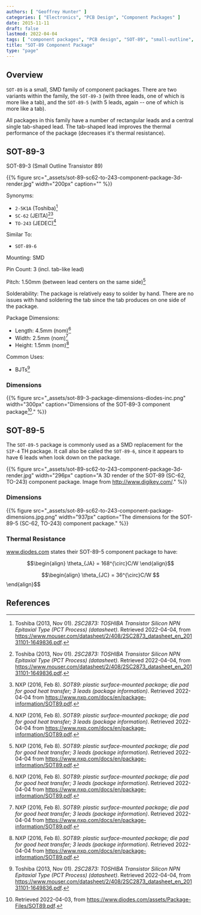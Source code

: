 ```yaml
---
authors: [ "Geoffrey Hunter" ]
categories: [ "Electronics", "PCB Design", "Component Packages" ]
date: 2015-11-11
draft: false
lastmod: 2022-04-04
tags: [ "component packages", "PCB design", "SOT-89", "small-outline", "transistor", "SC-62", "TO-243", "2-5K1A", "BJTs" ]
title: "SOT-89 Component Package"
type: "page"
---
```


## Overview

`SOT-89` is a small, SMD family of component packages. There are two variants within the family, the `SOT-89-3` (with three leads, one of which is more like a tab), and the `SOT-89-5` (with 5 leads, again -- one of which is more like a tab).

All packages in this family have a number of rectangular leads and a central single tab-shaped lead. The tab-shaped lead improves the thermal performance of the package (decreases it's thermal resistance).

## SOT-89-3

SOT-89-3 (Small Outline Transistor 89)

{{% figure src="_assets/sot-89-sc62-to-243-component-package-3d-render.jpg" width="200px" caption="" %}}

Synonyms:

* `2-5K1A` (Toshiba)[^bib-toshiba-2sc2873-ds]
* `SC-62` (JEITA)[^bib-toshiba-2sc2873-ds][^bib-nxp-sot89]
* `TO-243` (JEDEC)[^bib-nxp-sot89]

Similar To:

* `SOT-89-6`

Mounting: SMD

Pin Count: 3 (incl. tab-like lead)

Pitch: 1.50mm (between lead centers on the same side)[^bib-nxp-sot89]

Solderability: The package is relatively easy to solder by hand. There are no issues with hand soldering the tab since the tab produces on one side of the package.

Package Dimensions:

* Length: 4.5mm (nom)[^bib-nxp-sot89]
* Width: 2.5mm (nom)[^bib-nxp-sot89]
* Height: 1.5mm (nom)[^bib-nxp-sot89]

Common Uses:

* BJTs[^bib-toshiba-2sc2873-ds]

### Dimensions

{{% figure src="_assets/sot-89-3-package-dimensions-diodes-inc.png" width="300px" caption="Dimensions of the SOT-89-3 component package[^bib-diodes-sot89]." %}}

## SOT-89-5

The `SOT-89-5` package is commonly used as a SMD replacement for the `SIP-4` TH package. It call also be called the `SOT-89-6`, since it appears to have 6 leads when look down on the package.

{{% figure src="_assets/sot-89-sc62-to-243-component-package-3d-render.jpg" width="296px" caption="A 3D render of the SOT-89 (SC-62, TO-243) component package. Image from http://www.digikey.com/." %}}

### Dimensions

{{% figure src="_assets/sot-89-sc62-to-243-component-package-dimensions.jpg.png" width="937px" caption="The dimensions for the SOT-89-5 (SC-62, TO-243) component package." %}}

### Thermal Resistance

www.diodes.com states their SOT-89-5 component package to have:

$$\begin{align}
\theta_{JA} = 168^{\circ}C/W
\end{align}$$

$$\begin{align}
\theta_{JC} = 36^{\circ}C/W $$</div>
\end{align}$$

## References

[^bib-diodes-sot89]: Retrieved 2022-04-03, from https://www.diodes.com/assets/Package-Files/SOT89.pdf.
[^bib-toshiba-2sc2873-ds]: Toshiba (2013, Nov 01). _2SC2873: TOSHIBA Transistor Silicon NPN Epitaxial Type (PCT Process) (datasheet)_. Retrieved 2022-04-04, from https://www.mouser.com/datasheet/2/408/2SC2873_datasheet_en_20131101-1649836.pdf.
[^bib-nxp-sot89]: NXP (2016, Feb 8). _SOT89: plastic surface-mounted package; die pad for good heat transfer; 3 leads (package information)_. Retrieved 2022-04-04 from https://www.nxp.com/docs/en/package-information/SOT89.pdf.
